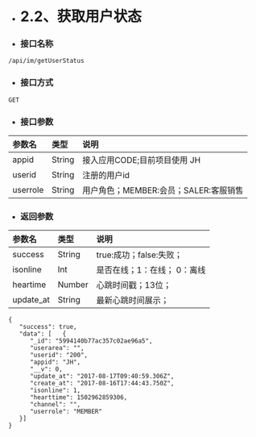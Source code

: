 * # 2.2、获取用户状态
* ### 接口名称

```
/api/im/getUserStatus
```

* ### 接口方式

```
GET
```

* ### 接口参数

| 参数名 | 类型 | 说明 |
| :--- | :--- | :--- |
| appid | String | 接入应用CODE;目前项目使用 JH |
| userid | String | 注册的用户id |
| userrole | String | 用户角色；MEMBER:会员；SALER:客服销售 |

* ### 返回参数

| 参数名 | 类型 | 说明 |
| :--- | :--- | :--- |
| success | String | true:成功；false:失败； |
| isonline | Int | 是否在线；1：在线； 0：离线 |
| heartime | Number | 心跳时间戳；13位； |
| update\_at | String | 最新心跳时间展示； |

```
{
   "success": true,
   "data": [   {
      "_id": "5994140b77ac357c02ae96a5",
      "userarea": "",
      "userid": "200",
      "appid": "JH",
      "__v": 0,
      "update_at": "2017-08-17T09:40:59.306Z",
      "create_at": "2017-08-16T17:44:43.750Z",
      "isonline": 1,
      "hearttime": 1502962859306,
      "channel": "",
      "userrole": "MEMBER"
   }]
}
```



